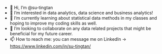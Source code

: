 - 👋 Hi, I’m @su-tingtan
- 👀 I’m interested in data analytics, data science and business analytics!
- 🌱 I’m currently learning about statistical data methods in my classes and hoping to improve my coding skills as well.
- 💞️ I’m looking to collaborate on any data related projects that might be beneficial for my future career.
- 📫 How to reach me: you can message me on LinkedIn -> https://www.linkedin.com/in/su-tingtan/

<!---
su-tingtan/su-tingtan is a ✨ special ✨ repository because its `README.md` (this file) appears on your GitHub profile.
You can click the Preview link to take a look at your changes.
--->
